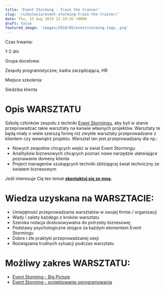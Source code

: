 ```yaml
---
title: 'Event Storming - Train the trainer'
slug: '/szkolenia/event-storming-train-the-trainer/'
date: Thu, 15 Aug 2019 12:19:26 +0000
draft: false
featured_image: 'images/2018/05/eventstorming.logo_.png'
---
```


Czas trwania:

1-2 dni

Grupa docelowa:

Zespoły programistyczne, kadra zarządzająca, HR

Miejsce szkolenia:

Siedziba klienta

Opis WARSZTATU
==============

Szkolę członków zespołu z techniki [Event Stormingu](/2018/12/06/event-storming-jak-szybko-odkrywac-nieznane/), aby byli w stanie przeprowadzać takie warsztaty na kanwie własnych projektów. Warsztaty te będą miały o wiele szerszą formę niż zwykłe warsztaty przeprowadzane z klientem czy wewnątrz projektu. Warsztat ten jest przeprowadzany dla np.:

*   Nowych zespołów chcących wejść w świat Event Stormingu
*   Analityków biznesowych chcących poznać nowe narzędzie ułatwiające poznawanie domeny klienta
*   Project managerów szukających techniki zbliżającej świat techniczny ze światem biznesowym

Jeśli interesuje Cię ten temat **[skontaktuj się ze mną](https://radekmaziarka.pl/kontakt).**

Wiedza uzyskana na WARSZTACIE:
==============================

*   Umiejętność przeprowadzania warsztatów w swojej firmie / organizacji
*   Wady i zalety każdego z kroków warsztatu
*   Szeroka notacja dostosowywalna do potrzeby biznesowej
*   Podstawy psychologiczne stojące za każdym elementem Event Stormingu
*   Dobre i złe praktyki przeprowadzanej sesji
*   Rozwiązania trudnych sytuacji podczas warsztatu

Możliwy zakres WARSZTATU:
=========================

*   [Event Storming - Big Picture](/szkolenia/event-storming-big-picture/)
*   [Event Storming - projektowanie oprogramowania](/szkolenia/event-storming-projektowanie-oprogramowania)